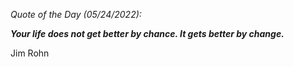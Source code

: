 *Quote of the Day (05/24/2022):*

_**Your life does not get better by chance. It gets better by change.**_

Jim Rohn